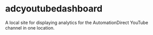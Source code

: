 # adcyoutubedashboard

A local site for displaying analytics for the AutomationDirect YouTube channel in one location.
